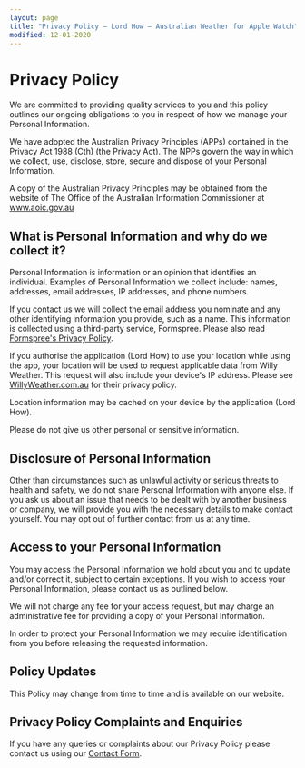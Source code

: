 ```yaml
---
layout: page
title: "Privacy Policy — Lord How — Australian Weather for Apple Watch"
modified: 12-01-2020
---
```


# Privacy Policy

We are committed to providing quality services to you and this policy outlines our ongoing obligations to you in respect of how we manage your Personal Information.

We have adopted the Australian Privacy Principles (APPs) contained in the Privacy Act 1988 (Cth) (the Privacy Act). The NPPs govern the way in which we collect, use, disclose, store, secure and dispose of your Personal Information.

A copy of the Australian Privacy Principles may be obtained from the website of The Office of the Australian Information Commissioner at www.aoic.gov.au

## What is Personal Information and why do we collect it?

Personal Information is information or an opinion that identifies an individual. Examples of Personal Information we collect include: names, addresses, email addresses, IP addresses, and phone numbers.

If you contact us we will collect the email address you nominate and any other identifying information you provide, such as a name. This information is collected using a third-party service, Formspree. Please also read [Formspree's Privacy Policy](https://formspree.io/legal/privacy-policy).

If you authorise the application (Lord How) to use your location while using the app, your location will be used to request applicable data from Willy Weather. This request will also include your device's IP address. Please see [WillyWeather.com.au](https://www.willyweather.com.au/terms.html) for their privacy policy.

Location information may be cached on your device by the application (Lord How).

Please do not give us other personal or sensitive information.

## Disclosure of Personal Information

Other than circumstances such as unlawful activity or serious threats to health and safety, we do not share Personal Information with anyone else. If you ask us about an issue that needs to be dealt with by another business or company, we will provide you with the necessary details to make contact yourself. You may opt out of further contact from us at any time.

## Access to your Personal Information

You may access the Personal Information we hold about you and to update and/or correct it, subject to certain exceptions. If you wish to access your Personal Information, please contact us as outlined below.

We will not charge any fee for your access request, but may charge an administrative fee for providing a copy of your Personal Information.

In order to protect your Personal Information we may require identification from you before releasing the requested information.

## Policy Updates

This Policy may change from time to time and is available on our website.

## Privacy Policy Complaints and Enquiries

If you have any queries or complaints about our Privacy Policy please contact us using our [Contact Form](/lord-how/contact).
